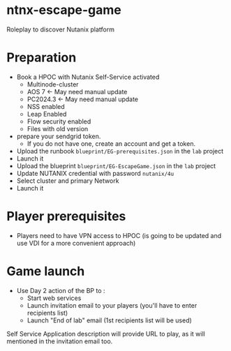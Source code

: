 # ntnx-escape-game
Roleplay to discover Nutanix platform

# Preparation
- Book a HPOC with Nutanix Self-Service activated
    - Multinode-cluster
    - AOS 7 <- May need manual update
    - PC2024.3 <- May need manual update
    - NSS enabled
    - Leap Enabled
    - Flow security enabled
    - Files with old version 
- prepare your sendgrid token.
  - If you do not have one, create an account and get a token.
- Upload the runbook  `blueprint/EG-prerequisites.json` in the `lab` project
- Launch it
- Upload the blueprint `blueprint/EG-EscapeGame.json` in the `lab` project
- Update NUTANIX credential with password `nutanix/4u`
- Select cluster and primary Network
- Launch it

# Player prerequisites
- Players need to have VPN access to HPOC (is going to be updated and use VDI for a more convenient approach)

# Game launch
- Use Day 2 action of the BP to :
  - Start web services
  - Launch invitation email to your players (you'll have to enter recipients list)
  - Launch "End of lab" email (1st recipients list will be used)

Self Service Application description will provide URL to play, as it will mentioned in the invitation email too.

